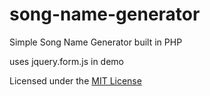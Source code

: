# song-name-generator
Simple Song Name Generator built in PHP

uses jquery.form.js in demo

Licensed under the [MIT License](http://www.opensource.org/licenses/mit-license.php)

